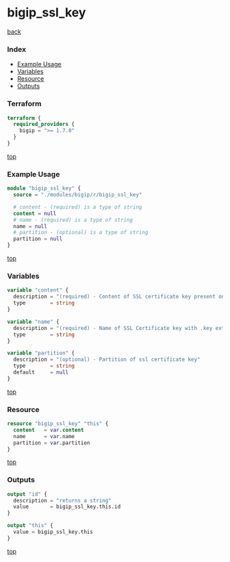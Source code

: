 # bigip_ssl_key

[back](../bigip.md)

### Index

- [Example Usage](#example-usage)
- [Variables](#variables)
- [Resource](#resource)
- [Outputs](#outputs)

### Terraform

```terraform
terraform {
  required_providers {
    bigip = ">= 1.7.0"
  }
}
```

[top](#index)

### Example Usage

```terraform
module "bigip_ssl_key" {
  source = "./modules/bigip/r/bigip_ssl_key"

  # content - (required) is a type of string
  content = null
  # name - (required) is a type of string
  name = null
  # partition - (optional) is a type of string
  partition = null
}
```

[top](#index)

### Variables

```terraform
variable "content" {
  description = "(required) - Content of SSL certificate key present on local Disk"
  type        = string
}

variable "name" {
  description = "(required) - Name of SSL Certificate key with .key extension"
  type        = string
}

variable "partition" {
  description = "(optional) - Partition of ssl certificate key"
  type        = string
  default     = null
}
```

[top](#index)

### Resource

```terraform
resource "bigip_ssl_key" "this" {
  content   = var.content
  name      = var.name
  partition = var.partition
}
```

[top](#index)

### Outputs

```terraform
output "id" {
  description = "returns a string"
  value       = bigip_ssl_key.this.id
}

output "this" {
  value = bigip_ssl_key.this
}
```

[top](#index)